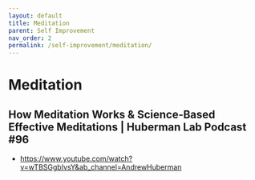```yaml
---
layout: default
title: Meditation
parent: Self Improvement
nav_order: 2
permalink: /self-improvement/meditation/
---
```


# Meditation

## How Meditation Works & Science-Based Effective Meditations | Huberman Lab Podcast #96

- https://www.youtube.com/watch?v=wTBSGgbIvsY&ab_channel=AndrewHuberman

